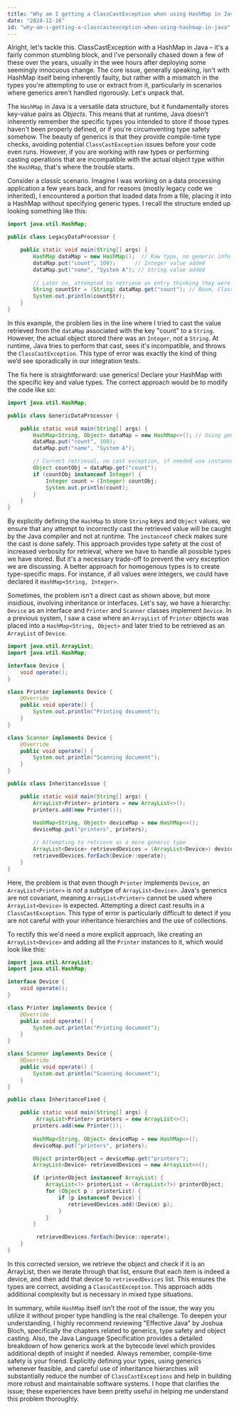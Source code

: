 ```yaml
---
title: "Why am I getting a ClassCastException when using HashMap in Java?"
date: "2024-12-16"
id: "why-am-i-getting-a-classcastexception-when-using-hashmap-in-java"
---
```


Alright, let's tackle this. ClassCastException with a HashMap in Java – it's a fairly common stumbling block, and I've personally chased down a few of these over the years, usually in the wee hours after deploying some seemingly innocuous change. The core issue, generally speaking, isn't with HashMap itself being inherently faulty, but rather with a mismatch in the types you're attempting to use or extract from it, particularly in scenarios where generics aren't handled rigorously. Let's unpack that.

The `HashMap` in Java is a versatile data structure, but it fundamentally stores key-value pairs as *Objects*. This means that at runtime, Java doesn't inherently remember the specific types you intended to store if those types haven't been properly defined, or if you're circumventing type safety somehow. The beauty of generics is that they provide compile-time type checks, avoiding potential `ClassCastException` issues before your code even runs. However, if you are working with raw types or performing casting operations that are incompatible with the actual object type within the `HashMap`, that's where the trouble starts.

Consider a classic scenario. Imagine I was working on a data processing application a few years back, and for reasons (mostly legacy code we inherited), I encountered a portion that loaded data from a file, placing it into a HashMap without specifying generic types. I recall the structure ended up looking something like this:

```java
import java.util.HashMap;

public class LegacyDataProcessor {

    public static void main(String[] args) {
        HashMap dataMap = new HashMap();  // Raw type, no generic info
        dataMap.put("count", 100);      // Integer value added
        dataMap.put("name", "System A"); // String value added
        
        // Later on, attempted to retrieve an entry thinking they were all strings
        String countStr = (String) dataMap.get("count"); // Boom, ClassCastException!
        System.out.println(countStr);
    }
}

```

In this example, the problem lies in the line where I tried to cast the value retrieved from the `dataMap` associated with the key "count" to a `String`. However, the actual object stored there was an `Integer`, not a `String`. At runtime, Java tries to perform that cast, sees it's incompatible, and throws the `ClassCastException`. This type of error was exactly the kind of thing we’d see sporadically in our integration tests.

The fix here is straightforward: use generics! Declare your HashMap with the specific key and value types. The correct approach would be to modify the code like so:

```java
import java.util.HashMap;

public class GenericDataProcessor {

    public static void main(String[] args) {
        HashMap<String, Object> dataMap = new HashMap<>(); // Using generic type
        dataMap.put("count", 100);
        dataMap.put("name", "System A");

        // Correct retrieval, no cast exception, if needed use instanceof check
        Object countObj = dataMap.get("count");
        if (countObj instanceof Integer) {
            Integer count = (Integer) countObj;
            System.out.println(count);
        }
    }
}
```

By explicitly defining the `HashMap` to store `String` keys and `Object` values, we ensure that any attempt to incorrectly cast the retrieved value will be caught by the Java compiler and not at runtime. The `instanceof` check makes sure the cast is done safely. This approach provides type safety at the cost of increased verbosity for retrieval, where we have to handle all possible types we have stored. But it's a necessary trade-off to prevent the very exception we are discussing. A better approach for homogenous types is to create type-specific maps. For instance, if all values were integers, we could have declared it `HashMap<String, Integer>`.

Sometimes, the problem isn’t a direct cast as shown above, but more insidious, involving inheritance or interfaces. Let's say, we have a hierarchy: `Device` as an interface and `Printer` and `Scanner` classes implement `Device`. In a previous system, I saw a case where an `ArrayList` of `Printer` objects was placed into a `HashMap<String, Object>` and later tried to be retrieved as an `ArrayList` of `Device`.

```java
import java.util.ArrayList;
import java.util.HashMap;

interface Device {
    void operate();
}

class Printer implements Device {
    @Override
    public void operate() {
        System.out.println("Printing document");
    }
}

class Scanner implements Device {
    @Override
    public void operate() {
        System.out.println("Scanning document");
    }
}

public class InheritanceIssue {

    public static void main(String[] args) {
        ArrayList<Printer> printers = new ArrayList<>();
        printers.add(new Printer());
        
        HashMap<String, Object> deviceMap = new HashMap<>();
        deviceMap.put("printers", printers);

        // Attempting to retrieve as a more generic type
        ArrayList<Device> retrievedDevices = (ArrayList<Device>) deviceMap.get("printers"); // ClassCastException here!
        retrievedDevices.forEach(Device::operate);
    }
}

```
Here, the problem is that even though `Printer` implements `Device`, an `ArrayList<Printer>` is *not* a subtype of `ArrayList<Device>`. Java's generics are not covariant, meaning `ArrayList<Printer>` cannot be used where `ArrayList<Device>` is expected. Attempting a direct cast results in a `ClassCastException`. This type of error is particularly difficult to detect if you are not careful with your inheritance hierarchies and the use of collections.

To rectify this we'd need a more explicit approach, like creating an `ArrayList<Device>` and adding all the `Printer` instances to it, which would look like this:

```java
import java.util.ArrayList;
import java.util.HashMap;

interface Device {
    void operate();
}

class Printer implements Device {
    @Override
    public void operate() {
        System.out.println("Printing document");
    }
}

class Scanner implements Device {
    @Override
    public void operate() {
        System.out.println("Scanning document");
    }
}

public class InheritanceFixed {

    public static void main(String[] args) {
         ArrayList<Printer> printers = new ArrayList<>();
        printers.add(new Printer());
        
        HashMap<String, Object> deviceMap = new HashMap<>();
        deviceMap.put("printers", printers);

        Object printerObject = deviceMap.get("printers");
        ArrayList<Device> retrievedDevices = new ArrayList<>();

        if (printerObject instanceof ArrayList) {
            ArrayList<?> printerList = (ArrayList<?>) printerObject;
            for (Object p : printerList) {
                if (p instanceof Device) {
                   retrievedDevices.add((Device) p);
                }
            }
        }

         retrievedDevices.forEach(Device::operate);
    }
}

```
In this corrected version, we retrieve the object and check if it is an ArrayList, then we iterate through that list, ensure that each item is indeed a device, and then add that device to `retrievedDevices` list. This ensures the types are correct, avoiding a `ClassCastException`. This approach adds additional complexity but is necessary in mixed type situations.

In summary, while `HashMap` itself isn't the root of the issue, the way you utilize it without proper type handling is the real challenge. To deepen your understanding, I highly recommend reviewing "Effective Java" by Joshua Bloch, specifically the chapters related to generics, type safety and object casting. Also, the Java Language Specification provides a detailed breakdown of how generics work at the bytecode level which provides additional depth of insight if needed. Always remember, compile-time safety is your friend. Explicitly defining your types, using generics whenever feasible, and careful use of inheritance hierarchies will substantially reduce the number of `ClassCastExceptions` and help in building more robust and maintainable software systems. I hope that clarifies the issue; these experiences have been pretty useful in helping me understand this problem thoroughly.
